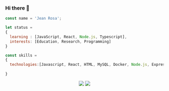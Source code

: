 ### Hi there 👋

```js
const name = 'Jean Rosa';

let status = 
{ 
  learning : [JavaScript, React, Node.js, Typescript],
  interests: [Education, Research, Programming]
}

const skills = 
{
  technologies:[Javascript, React, HTML, MySQL, Docker, Node.js, Express.js, Sequelize],
 
}

```


<div align="center">
  <a href="https://www.linkedin.com/in/jean-rosa-178703219/" target="_blank"><img src="https://img.shields.io/badge/-LinkedIn-%230077B5?style=for-the-badge&logo=linkedin&logoColor=white" target="_blank"></a>
  <a href = "mailto: jeancarlosrosa22@gmail.com"><img src="https://img.shields.io/badge/Gmail-D14836?style=for-the-badge&logo=gmail&logoColor=white" ></a>
</div>

